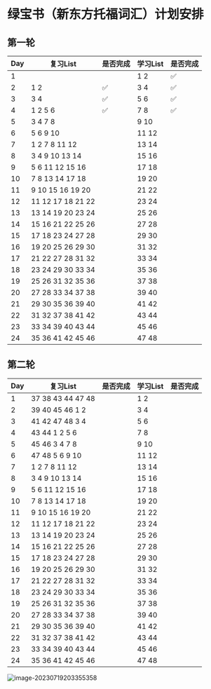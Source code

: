 # 绿宝书（新东方托福词汇）计划安排



## 第一轮

| Day  | 复习List          | 是否完成           | 学习List | 是否完成           |
| ---- | ----------------- | ------------------ | -------- | ------------------ |
| 1    |                   |                    | 1 2      | :white_check_mark: |
| 2    | 1 2               | :white_check_mark: | 3 4      | :white_check_mark: |
| 3    | 3 4               | :white_check_mark: | 5 6      | :white_check_mark: |
| 4    | 1 2 5 6           | :white_check_mark: | 7 8      | :white_check_mark: |
| 5    | 3 4 7 8           |                    | 9 10     |                    |
| 6    | 5 6 9 10          |                    | 11 12    |                    |
| 7    | 1 2 7 8 11 12     |                    | 13 14    |                    |
| 8    | 3 4 9 10 13 14    |                    | 15 16    |                    |
| 9    | 5 6 11 12 15 16   |                    | 17 18    |                    |
| 10   | 7 8 13 14 17 18   |                    | 19 20    |                    |
| 11   | 9 10 15 16 19 20  |                    | 21 22    |                    |
| 12   | 11 12 17 18 21 22 |                    | 23 24    |                    |
| 13   | 13 14 19 20 23 24 |                    | 25 26    |                    |
| 14   | 15 16 21 22 25 26 |                    | 27 28    |                    |
| 15   | 17 18 23 24 27 28 |                    | 29 30    |                    |
| 16   | 19 20 25 26 29 30 |                    | 31 32    |                    |
| 17   | 21 22 27 28 31 32 |                    | 33 34    |                    |
| 18   | 23 24 29 30 33 34 |                    | 35 36    |                    |
| 19   | 25 26 31 32 35 36 |                    | 37 38    |                    |
| 20   | 27 28 33 34 37 38 |                    | 39 40    |                    |
| 21   | 29 30 35 36 39 40 |                    | 41 42    |                    |
| 22   | 31 32 37 38 41 42 |                    | 43 44    |                    |
| 23   | 33 34 39 40 43 44 |                    | 45 46    |                    |
| 24   | 35 36 41 42 45 46 |                    | 47 48    |                    |



## 第二轮

| Day  | 复习List          | 是否完成 | 学习List | 是否完成 |
| ---- | ----------------- | -------- | -------- | -------- |
| 1    | 37 38 43 44 47 48 |          | 1 2      |          |
| 2    | 39 40 45 46 1 2   |          | 3 4      |          |
| 3    | 41 42 47 48 3 4   |          | 5 6      |          |
| 4    | 43 44 1 2 5 6     |          | 7 8      |          |
| 5    | 45 46 3 4 7 8     |          | 9 10     |          |
| 6    | 47 48 5 6 9 10    |          | 11 12    |          |
| 7    | 1 2 7 8 11 12     |          | 13 14    |          |
| 8    | 3 4 9 10 13 14    |          | 15 16    |          |
| 9    | 5 6 11 12 15 16   |          | 17 18    |          |
| 10   | 7 8 13 14 17 18   |          | 19 20    |          |
| 11   | 9 10 15 16 19 20  |          | 21 22    |          |
| 12   | 11 12 17 18 21 22 |          | 23 24    |          |
| 13   | 13 14 19 20 23 24 |          | 25 26    |          |
| 14   | 15 16 21 22 25 26 |          | 27 28    |          |
| 15   | 17 18 23 24 27 28 |          | 29 30    |          |
| 16   | 19 20 25 26 29 30 |          | 31 32    |          |
| 17   | 21 22 27 28 31 32 |          | 33 34    |          |
| 18   | 23 24 29 30 33 34 |          | 35 36    |          |
| 19   | 25 26 31 32 35 36 |          | 37 38    |          |
| 20   | 27 28 33 34 37 38 |          | 39 40    |          |
| 21   | 29 30 35 36 39 40 |          | 41 42    |          |
| 22   | 31 32 37 38 41 42 |          | 43 44    |          |
| 23   | 33 34 39 40 43 44 |          | 45 46    |          |
| 24   | 35 36 41 42 45 46 |          | 47 48    |          |









![image-20230719203355358](https://cdn.jsdelivr.net/gh/Zhu-Shatong/cloudimg/img/image-20230719203355358.png)




